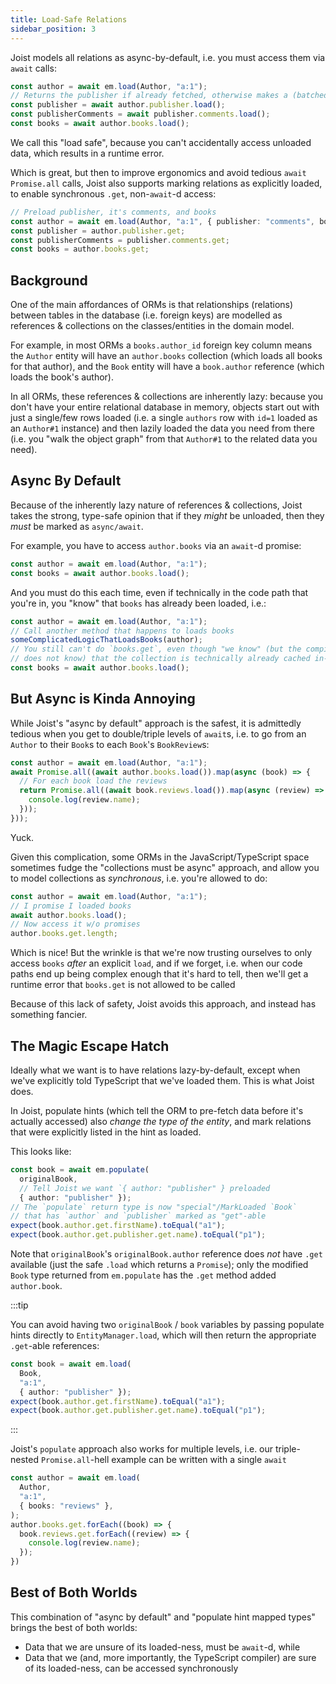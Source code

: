 ```yaml
---
title: Load-Safe Relations
sidebar_position: 3
---
```


Joist models all relations as async-by-default, i.e. you must access them via `await` calls:

```ts
const author = await em.load(Author, "a:1");
// Returns the publisher if already fetched, otherwise makes a (batched) SQL call 
const publisher = await author.publisher.load();
const publisherComments = await publisher.comments.load();
const books = await author.books.load();
```

We call this "load safe", because you can't accidentally access unloaded data, which results in a runtime error.

Which is great, but then to improve ergonomics and avoid tedious `await Promise.all` calls, Joist also supports marking relations as explicitly loaded, to enable synchronous `.get`, non-`await`-d access:

```ts
// Preload publisher, it's comments, and books
const author = await em.load(Author, "a:1", { publisher: "comments", books: {} });
const publisher = author.publisher.get;
const publisherComments = publisher.comments.get;
const books = author.books.get;
```

## Background

One of the main affordances of ORMs is that relationships (relations) between tables in the database (i.e. foreign keys) are modelled as references & collections on the classes/entities in the domain model.

For example, in most ORMs a `books.author_id` foreign key column means the `Author` entity will have an `author.books` collection (which loads all books for that author), and the `Book` entity will have a `book.author` reference (which loads the book's author).

In all ORMs, these references & collections are inherently lazy: because you don't have your entire relational database in memory, objects start out with just a single/few rows loaded (i.e. a single `authors` row with `id=1` loaded as an `Author#1` instance) and then lazily loaded the data you need from there (i.e. you "walk the object graph" from that `Author#1` to the related data you need).

## Async By Default

Because of the inherently lazy nature of references & collections, Joist takes the strong, type-safe opinion that if they _might_ be unloaded, then they _must_ be marked as `async/await`.

For example, you have to access `author.books` via an `await`-d promise:

```typescript
const author = await em.load(Author, "a:1");
const books = await author.books.load();
```

And you must do this each time, even if technically in the code path that you're in, you "know" that `books` has already been loaded, i.e.:

```typescript
const author = await em.load(Author, "a:1");
// Call another method that happens to loads books
someComplicatedLogicThatLoadsBooks(author);
// You still can't do `books.get`, even though "we know" (but the compiler
// does not know) that the collection is technically already cached in-memory
const books = await author.books.load();
```

## But Async is Kinda Annoying

While Joist's "async by default" approach is the safest, it is admittedly tedious when you get to double/triple levels of `await`s, i.e. to go from an `Author` to their `Book`s to each `Book`'s `BookReview`s:

```typescript
const author = await em.load(Author, "a:1");
await Promise.all((await author.books.load()).map(async (book) => {
  // For each book load the reviews
  return Promise.all((await book.reviews.load()).map(async (review) => {
    console.log(review.name);
  })); 
}));
```

Yuck.

Given this complication, some ORMs in the JavaScript/TypeScript space sometimes fudge the "collections must be async" approach, and allow you to model collections as _synchronous_, i.e. you're allowed to do:

```typescript
const author = await em.load(Author, "a:1");
// I promise I loaded books
await author.books.load();
// Now access it w/o promises
author.books.get.length;
```

Which is nice! But the wrinkle is that we're now trusting ourselves to only access `books` _after_ an explicit `load`, and if we forget, i.e. when our code paths end up being complex enough that it's hard to tell, then we'll get a runtime error that `books.get` is not allowed to be called

Because of this lack of safety, Joist avoids this approach, and instead has something fancier.

## The Magic Escape Hatch

Ideally what we want is to have relations lazy-by-default, except when we've explicitly told TypeScript that we've loaded them. This is what Joist does.

In Joist, populate hints (which tell the ORM to pre-fetch data before it's actually accessed) also _change the type of the entity_, and mark relations that were explicitly listed in the hint as loaded.

This looks like:

```typescript
const book = await em.populate(
  originalBook,
  // Tell Joist we want `{ author: "publisher" } preloaded
  { author: "publisher" });
// The `populate` return type is now "special"/MarkLoaded `Book`
// that has `author` and `publisher` marked as "get"-able
expect(book.author.get.firstName).toEqual("a1");
expect(book.author.get.publisher.get.name).toEqual("p1");
```

Note that `originalBook`'s `originalBook.author` reference does _not_ have `.get` available (just the safe `.load` which returns a `Promise`); only the modified `Book` type returned from `em.populate` has the `.get` method added `author.book`.

:::tip

You can avoid having two `originalBook` / `book` variables by passing populate hints directly to `EntityManager.load`, which will then return the appropriate `.get`-able references:

```typescript
const book = await em.load(
  Book,
  "a:1",
  { author: "publisher" });
expect(book.author.get.firstName).toEqual("a1");
expect(book.author.get.publisher.get.name).toEqual("p1");
```

:::


Joist's `populate` approach also works for multiple levels, i.e. our triple-nested `Promise.all`-hell example can be written with a single `await`

```typescript
const author = await em.load(
  Author,
  "a:1",
  { books: "reviews" },
);
author.books.get.forEach((book) => {
  book.reviews.get.forEach((review) => {
    console.log(review.name);
  });
})
```

## Best of Both Worlds

This combination of "async by default" and "populate hint mapped types" brings the best of both worlds:

- Data that we are unsure of its loaded-ness, must be `await`-d, while
- Data that we (and, more importantly, the TypeScript compiler) are sure of its loaded-ness, can be accessed synchronously

